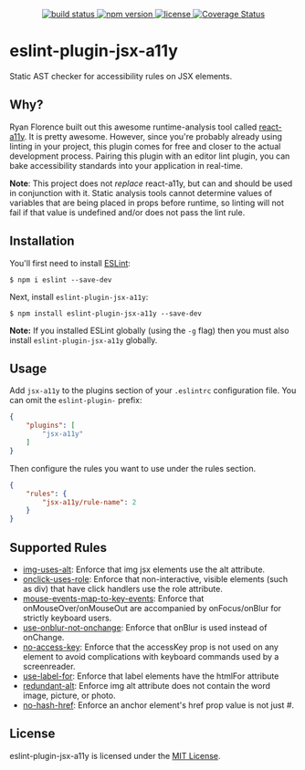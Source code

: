 <p align="center">
  <a href="https://travis-ci.org/evcohen/eslint-plugin-jsx-a11y">
    <img src="https://api.travis-ci.org/evcohen/eslint-plugin-jsx-a11y.svg?branch=master"
         alt="build status">
  </a>
  <a href="https://npmjs.org/package/eslint-plugin-jsx-a11y">
    <img src="https://img.shields.io/npm/v/eslint-plugin-jsx-a11y.svg"
         alt="npm version">
  </a>
  <a href="https://github.com/evcohen/eslint-plugin-jsx-a11y/blob/master/LICENSE.md">
    <img src="https://img.shields.io/npm/l/eslint-plugin-jsx-a11y.svg"
         alt="license">
  </a>
  <a href='https://coveralls.io/github/evcohen/eslint-plugin-jsx-a11y?branch=master'>
    <img src='https://coveralls.io/repos/github/evcohen/eslint-plugin-jsx-a11y/badge.svg?branch=master' alt='Coverage Status' />
  </a>
</p>

# eslint-plugin-jsx-a11y

Static AST checker for accessibility rules on JSX elements.

## Why?
Ryan Florence built out this awesome runtime-analysis tool called [react-a11y](https://github.com/reactjs/react-a11y). It is pretty awesome. However, since you're probably already using linting in your project, this plugin comes for free and closer to the actual development process. Pairing this plugin with an editor lint plugin, you can bake accessibility standards into your application in real-time.

**Note**: This project does not *replace* react-a11y, but can and should be used in conjunction with it. Static analysis tools cannot determine values of variables that are being placed in props before runtime, so linting will not fail if that value is undefined and/or does not pass the lint rule.

## Installation

You'll first need to install [ESLint](http://eslint.org):

```
$ npm i eslint --save-dev
```

Next, install `eslint-plugin-jsx-a11y`:

```
$ npm install eslint-plugin-jsx-a11y --save-dev
```

**Note:** If you installed ESLint globally (using the `-g` flag) then you must also install `eslint-plugin-jsx-a11y` globally.

## Usage

Add `jsx-a11y` to the plugins section of your `.eslintrc` configuration file. You can omit the `eslint-plugin-` prefix:

```json
{
    "plugins": [
        "jsx-a11y"
    ]
}
```


Then configure the rules you want to use under the rules section.

```json
{
    "rules": {
        "jsx-a11y/rule-name": 2
    }
}
```

## Supported Rules

- [img-uses-alt](docs/rules/img-uses-alt.md): Enforce that img jsx elements use the alt attribute.
- [onclick-uses-role](docs/rules/onclick-uses-role.md): Enforce that non-interactive, visible elements (such as div) that have click handlers use the role attribute.
- [mouse-events-map-to-key-events](docs/rules/mouse-events-map-to-key-events.md): Enforce that onMouseOver/onMouseOut are accompanied by onFocus/onBlur for strictly keyboard users.
- [use-onblur-not-onchange](docs/rules/use-onblur-not-onchange.md): Enforce that onBlur is used instead of onChange.
- [no-access-key](docs/rules/no-access-key.md): Enforce that the accessKey prop is not used on any element to avoid complications with keyboard commands used by a screenreader.
- [use-label-for](docs/rules/use-label-for.md): Enforce that label elements have the htmlFor attribute
- [redundant-alt](docs/rules/redundant-alt.md): Enforce img alt attribute does not contain the word image, picture, or photo.
- [no-hash-href](docs/rules/no-hash-href.md): Enforce an anchor element's href prop value is not just #.

## License

eslint-plugin-jsx-a11y is licensed under the [MIT License](LICENSE.md).
